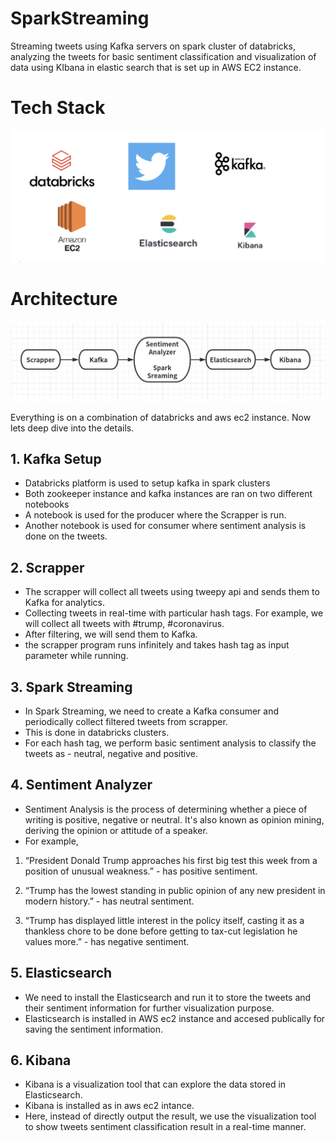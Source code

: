 # SparkStreaming
Streaming tweets using Kafka servers on spark cluster of databricks, analyzing the tweets for basic sentiment classification and visualization of data using KIbana in elastic search that is set up in AWS EC2 instance.

# Tech Stack

![alt text](https://github.com/mahandas/SparkStreaming/blob/main/static/Screen%20Shot%202020-11-14%20at%208.05.08%20PM.png?raw=true)

# Architecture 

![alt text](https://github.com/mahandas/SparkStreaming/blob/main/static/Screen%20Shot%202020-11-14%20at%208.22.44%20PM.png?raw=true)

Everything is on a combination of databricks and aws ec2 instance. Now lets deep dive into the details.

## 1. Kafka Setup
- Databricks platform is used to setup kafka in spark clusters
- Both zookeeper instance and kafka instances are ran on two different notebooks
- A notebook is used for the producer where the Scrapper is run.
- Another notebook is used for consumer where sentiment analysis is done on the tweets.

## 2. Scrapper 

- The scrapper will collect all tweets using tweepy api and sends them to Kafka for analytics.
- Collecting tweets in real-time with particular hash tags. For example, we
will collect all tweets with #trump, #coronavirus.
- After filtering, we will send them to Kafka.
- the scrapper program runs infinitely and takes hash tag as input parameter while running.

## 3. Spark Streaming
- In Spark Streaming, we need to create a Kafka consumer and periodically collect filtered tweets from scrapper.
- This is done in databricks clusters.
- For each hash tag, we perform basic sentiment analysis to classify the tweets as - neutral, negative and positive.

## 4. Sentiment Analyzer
- Sentiment Analysis is the process of determining whether a piece of writing is positive, negative or neutral. It's also known as opinion mining, deriving the opinion or attitude of a speaker.
- For example,

1. “President Donald Trump approaches his first big test this week from a
position of unusual weakness.” - has positive sentiment.

2. “Trump has the lowest standing in public opinion of any new president in
modern history.” - has neutral sentiment.

3. “Trump has displayed little interest in the policy itself, casting it as a
thankless chore to be done before getting to tax-cut legislation he values
more.” - has negative sentiment.

## 5. Elasticsearch
- We need to install the Elasticsearch and run it to store the tweets and their sentiment information for further visualization purpose.
- Elasticsearch is installed in AWS ec2 instance and accesed publically for saving the sentiment information.

## 6. Kibana
- Kibana is a visualization tool that can explore the data stored in Elasticsearch. 
- Kibana is installed as in aws ec2 intance.
- Here, instead of directly output the result, we use the visualization tool to show tweets sentiment classification result in a real-time manner. 

